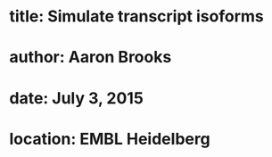# title: Simulate transcript isoforms
# author: Aaron Brooks
# date: July 3, 2015
# location: EMBL Heidelberg



